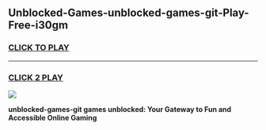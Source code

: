 
## Unblocked-Games-unblocked-games-git-Play-Free-i30gm
<h3>
<a href="https://premium76.site?title=unblocked-games-git&ref=20A">CLICK TO PLAY</a></h3>
<hr>

<h3>
<a href="https://premium76.site?title=unblocked-games-git&ref=20A">CLICK 2 PLAY</a>
  
</h3>

<a href="https://premium76.site?title=unblocked-games-git&ref=20A"><img src="https://clearcache.store/games.png"></a>


**unblocked-games-git games unblocked: Your Gateway to Fun and Accessible Online Gaming**
